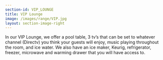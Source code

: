 ```yaml
---
section-id: VIP_LOUNGE
title: VIP Lounge
image: /images/range/VIP.jpg
layout: section-image-right
---
```


In our VIP Lounge, we offer a pool table, 3 tv’s that can be set to whatever channel (Directv) you think your guests will enjoy, music playing throughout the room, and ice water.  We also have an ice maker, Keurig, refrigerator, freezer, microwave and warming drawer that you will have access to.   


